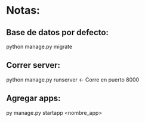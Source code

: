 # Notas:

## Base de datos por defecto: 

python manage.py migrate

## Correr server:

python manage.py runserver <- Corre en puerto 8000

## Agregar apps:

py manage.py startapp <nombre_app>
